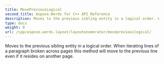 ```yaml
---
title: MovePreviousLogical
second_title: Aspose.Words for C++ API Reference
description: Moves to the previous sibling entity in a logical order. When iterating lines of a paragraph broken across pages this method will move to the previous line even if it resides on another page. 
type: docs
weight: 0
url: /cpp/aspose.words.layout/layoutenumerator/movepreviouslogical/
---
```


Moves to the previous sibling entity in a logical order. When iterating lines of a paragraph broken across pages this method will move to the previous line even if it resides on another page. 

